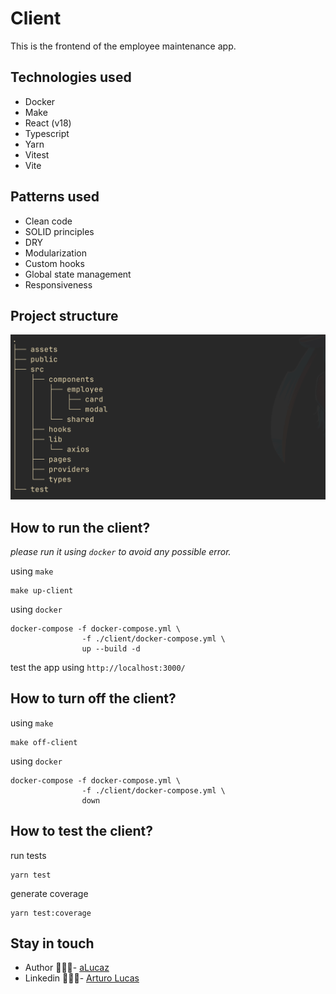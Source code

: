 # Client

This is the frontend of the employee maintenance app.

## Technologies used

- Docker
- Make
- React (v18)
- Typescript
- Yarn
- Vitest
- Vite

## Patterns used

- Clean code
- SOLID principles
- DRY
- Modularization
- Custom hooks
- Global state management
- Responsiveness

## Project structure

![structure](./assets/image.png)

## How to run the client?

*please run it using `docker` to avoid any possible error.*

using `make`
```shell
make up-client
```

using `docker`
```shell
docker-compose -f docker-compose.yml \
                -f ./client/docker-compose.yml \
                up --build -d
```

test the app using `http://localhost:3000/`

## How to turn off the client?

using `make`
```shell
make off-client
```

using `docker`
```shell
docker-compose -f docker-compose.yml \
                -f ./client/docker-compose.yml \
                down
```

## How to test the client?

run tests
```shell
yarn test
```

generate coverage
```shell
yarn test:coverage
```

## Stay in touch

- Author 👷🏾‍♂️- [aLucaz](https://github.com/aLucaz)
- Linkedin 🧛🏾‍♂️- [Arturo Lucas](https://www.linkedin.com/in/arturo-lucas/)

